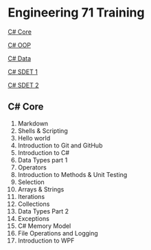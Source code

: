 # Engineering 71 Training

[C# Core]()

[C# OOP]()

[C# Data]()

[C# SDET 1]()

[C# SDET 2]()

## C# Core

1. Markdown
2. Shells & Scripting
3. Hello world
4. Introduction to Git and GitHub
5. Introduction to C#
6. Data Types part 1
7. Operators
8. Introduction to Methods & Unit Testing
9. Selection
10. Arrays & Strings
11. Iterations
12. Collections
13. Data Types Part 2
14. Exceptions
15. C# Memory Model
16. File Operations and Logging
17. Introduction to WPF